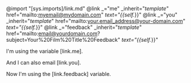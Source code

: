 @import "[sys.imports]/link.md"
@link _="me" _inherit="_template_" href="mailto:myemail@mydomain.com" _text="{{self._}}"
@link _="you" _inherit="_template_" href="mailto:your.email_address@your-domain.com" _text="{{self._}}"
@link _="feedback" _inherit="_template_" href="mailto:email@yourdomain.com?subject=Your%20Film%20Title%20Feedback" _text="{{self._}}"

I'm using the variable [link.me].

And I can also email [link.you].

Now I'm using the [link.feedback] variable.
